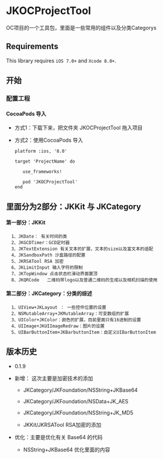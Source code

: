 # JKOCProjectTool
OC项目的一个工具包，里面是一些常用的组件以及分类Categorys

## Requirements
This library requires `iOS 7.0+` and `Xcode 8.0+`.

## 开始

### 配置工程

#### CocoaPods 导入

   - 方式1：下载下来，把文件夹 JKOCProjectTool 拖入项目

   - 方式2：使用CocoaPods 导入

         platform :ios, '8.0'

         target 'ProjectName' do

            use_frameworks!
 
            pod 'JKOCProjectTool'
         end  

## 里面分为2部分：JKKit 与 JKCategory

#### 第一部分：JKKit

      1、JKDate： 有关时间的类
      2、JKGCDTimer：GCD定时器
      3、JKTextExtension 有关文本的扩展，文本的size以及富文本的适配
      4、JKSandboxPath 沙盒路径的配置
      5、JKRSATool RSA 加密
      6、JKLimitInput 输入字符的限制
      7、JKTopWindow 点击状态栏滑动界面置顶
      8、JKQRCode   二维码带logo以及普通二维码的生成以及相机扫描的使用
    
#### 第二部分：JKCategory：分类的综述
    
      1、UIView+JKLayout ： 一些控件位置的设置
      2、NSMutableArray+JKMutableArray：可变数组的扩展
      3、UIColor+JKColor：颜色的扩展，目前里面只有16进制的设置
      4、UIImage+JKUIImageRedraw：图片的设置
      5、UIBarButtonItem+JKBarbuttonItem：自定义UIBarButtonItem 
      
## 版本历史
- 0.1.9

- 新增： 这次主要是加密技术的添加
	- JKCategory/JKFoundation/NSString+JKBase64 
	- JKCategory/JKFoundation/NSData+JK_AES
	- JKCategory/JKFoundation/NSString+JK_MD5
   
	- JKKit/JKRSATool   RSA加密的添加

- 优化：主要是优化有关 Base64 的代码
	- NSString+JKBase64 优化里面的内容
